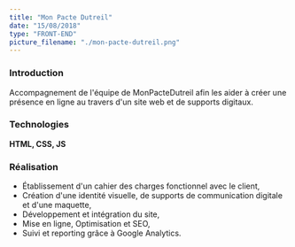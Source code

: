 ```yaml
---
title: "Mon Pacte Dutreil"
date: "15/08/2018"
type: "FRONT-END"
picture_filename: "./mon-pacte-dutreil.png"
---
```


### Introduction

Accompagnement de l'équipe de MonPacteDutreil afin les aider à créer une présence en ligne au travers d'un site web et de supports digitaux.

### Technologies

**HTML, CSS, JS**

### Réalisation

- Établissement d'un cahier des charges fonctionnel avec le client,
- Création d'une identité visuelle, de supports de communication digitale et d'une maquette,
- Développement et intégration du site,
- Mise en ligne, Optimisation et SEO,
- Suivi et reporting grâce à Google Analytics.
